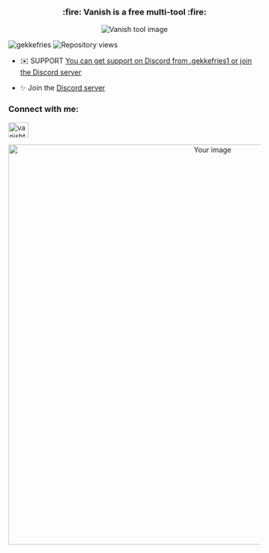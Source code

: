 <div>
  <h3 align="center">:fire: Vanish is a free multi-tool :fire:</h3>
  
  <p align="center">
    <img src="https://i.ibb.co/G0Qt99x/result-1.png" alt="Vanish tool image" />
  </p>
  
  <p align="left">
    <img src="https://komarev.com/ghpvc/?username=gekkefries&label=Profile%20views&color=0e75b6&style=flat" alt="gekkefries" />
    <img src="https://komarev.com/ghpvc/?username=gekkefries&repo=vanish&label=Repository%20views&color=0e75b6&style=flat" alt="Repository views" />
  </p>
  
  - :envelope: SUPPORT [You can get support on Discord from .gekkefries1 or join the Discord server](https://discord.gg/vanishtool)
  
  - :sparkles: Join the [Discord server](https://discord.gg/vanishtool)
  
  <h3 align="left">Connect with me:</h3>
  <p align="left">
    <a href="https://discord.gg/vanishtool" target="_blank">
      <img align="center" src="https://raw.githubusercontent.com/rahuldkjain/github-profile-readme-generator/master/src/images/icons/Social/discord.svg" alt="vanishtool" height="30" width="40" />
    </a>
  </p>
</div>

<p align="center">
  <img src="https://i.ibb.co/LpK1cNj/ellooo.png" alt="Your image" style="width: 800px; height: auto;">
</p>
